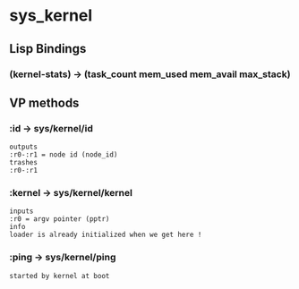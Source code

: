 # sys_kernel

## Lisp Bindings

### (kernel-stats) -> (task_count mem_used mem_avail max_stack)

## VP methods

### :id -> sys/kernel/id

```code
outputs
:r0-:r1 = node id (node_id)
trashes
:r0-:r1
```

### :kernel -> sys/kernel/kernel

```code
inputs
:r0 = argv pointer (pptr)
info
loader is already initialized when we get here !
```

### :ping -> sys/kernel/ping

```code
started by kernel at boot
```


